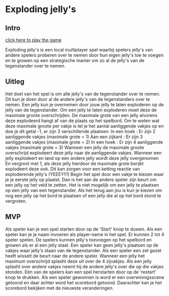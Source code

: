 <h1>Exploding jelly's</h1>
<h2>Intro</h2>
<p>
<a href="https://frederikcypers.be/game">click here to play the game</a>
</p>
<p>Exploding jelly's is een local multiplayer spel waarbij spelers jelly's van andere spelers proberen over te nemen door hun eigen jelly's toe te voegen en te growen op een strategische manier om zo al de jelly's van de tegenstander over te nemen.</p>
<h2>Uitleg</h2>
<p>Het doel van het spel is om alle jelly's van de tegenstander over te nemen. Dit kun je doen door al de andere jelly's van de tegenstanders over te nemen. Een jelly kun je overnemen door jouw jelly te laten exploderen op de jelly van de tegenstander. Om een jelly te laten exploderen moet deze de maximale groote overschrijden. De maximale grote van een jelly alvorens deze explodeerd hangt af van de plaats op het spelbord. Om te weten wat deze maximale groote per vakje is tel je het aantal aanliggende vakjes op en doe je dit getal -1, er zijn 3 verschillende plaatsen:
In een hoek : Er zijn 2 aanliggende vakjes (maximale grote = 1)
Aan een zijkant : Er zijn 3 aanliggende vakjes (maximale grote = 2)
In een hoek : Er zijn 4 aanliggende vakjes (maximale grote = 3)
Wanneer een jelly de maximale groote overschrijd explodeert deze jelly naar de aanliggende vakjes. Wanneer een jelly explodeert en land op een andere jelly wordt deze jelly overgenomen En vergroot met 1, als deze jelly hierdoor de maximale grote berijkt explodeert deze ook. Dit kan zorgen voor een ketting reactie van exploderende jelly's (YEEEY!!!)
Begin het spel door een vakje te kiezen waar je je eerste jelly op plaatst.
Dan is het aan de andere speler zijn beurt om een jelly op het veld te zetten.
Het is niet mogelijk om een jelly te plaatsen op een jelly van een tegenstander.
Als het terug aan jou is kun je kiezen om nog een jelly op het bord te plaatsen of een jelly die al op het bord stond te vergroten.
</p>
<h2>MVP</h2>
<p>
  Als speler kan je een spel starten door op de 'Start' knop te duwen.
  Als een speler kan je je naam invoeren als player-name in het spel.
  Er kunnen 2 tot 4 speler spelen.
  De spelers kunnen jelly's toevoegen op het spelbord en growen als er al een jelly staat.
  Een speler kan geen jelly's plaatsen op de vakjes waar jelly's staan van de tegenstander.
  Als een speler een zet gezet heeft wisselt de beurt naar de andere speler.
  Wanneer een jelly het maximum overschrijd splasht deze uit over de 4 zijvakjes.
  Als een jelly splasht over andere vakjes neemt hij de andere jelly's over die op die vakjes stonden.
  Eén van de spelers kan een spel herstarten door op de 'restart' knop te drukken.
  Als een speler gewonnen is word er een overwinnigsscene getoond en daar achter word het scorebord getoond.
  Daarachter kan je het scorebord bekijken met de nieuwste veranderingen.
</p>
